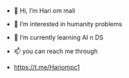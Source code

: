 - 👋 Hi, I’m Hari om mali
- 👀 I’m interested in humanity problems
- 🌱 I’m currently learning AI n DS
- 📫 you can reach me through

- https://t.me/Hariompc1

<!---
Hariompc1/Hariompc1 is a ✨ special ✨ repository because its `README.md` (this file) appears on your GitHub profile.
You can click the Preview link to take a look at your changes.
--->

